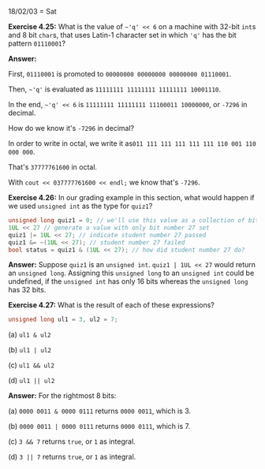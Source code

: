 18/02/03 = Sat

**Exercise 4.25:** What is the value of `~'q' << 6` on a machine with 32-bit `int`s and 8 bit `char`s, that uses Latin-1 character set in which `'q'` has the bit pattern `01110001`?

**Answer:** 

First, `01110001` is promoted to `00000000 00000000 00000000 01110001`.

Then, `~'q'` is evaluated as `11111111 11111111 11111111 10001110`.

In the end, `~'q' << 6` is `11111111 11111111 11100011 10000000`, or `-7296` in decimal.

How do we know it's `-7296` in decimal?

In order to write in octal, we write it as`011 111 111 111 111 111 110 001 110 000 000`.

That's `37777761600` in octal.

With `cout << 037777761600 << endl;` we know that's `-7296`.

**Exercise 4.26:** In our grading example in this section, what would happen if we used `unsigned int` as the type for `quiz1`?

```c++
unsigned long quiz1 = 0; // we'll use this value as a collection of bits
1UL << 27 // generate a value with only bit number 27 set
quiz1 |= 1UL << 27; // indicate student number 27 passed
quiz1 &= ~(1UL << 27); // student number 27 failed
bool status = quiz1 & (1UL << 27); // how did student number 27 do?
```

**Answer:**  Suppose `quiz1` is an `unsigned int`. `quiz1 | 1UL << 27` would return an `unsigned long`. Assigning this `unsigned long` to an `unsigned int` could be undefined, if the `unsigned int` has only 16 bits whereas the `unsigned long` has 32 bits.

**Exercise 4.27:** What is the result of each of these expressions?

```c++
unsigned long ul1 = 3, ul2 = 7;
```

(a) `ul1 & ul2`

(b) `ul1 | ul2`

(c) `ul1 && ul2`

(d) `ul1 || ul2`

**Answer:** For the rightmost 8 bits:

(a) `0000 0011 & 0000 0111` returns `0000 0011`, which is 3.

(b) `0000 0011 | 0000 0111` returns `0000 0111`, which is 7.

(c) `3 && 7` returns `true`, or `1` as integral.

(d) `3 || 7` returns `true`, or `1` as integral.